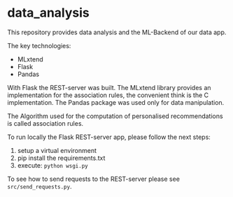 # data_analysis
This repository provides data analysis and the ML-Backend of our data app.

The key technologies:
- MLxtend
- Flask
- Pandas

With Flask the REST-server was built. The MLxtend library provides an implementation for the association rules,
the convenient think is the C implementation. The Pandas package was used only for data manipulation.

The Algorithm used for the computation of personalised recommendations is called association rules. 

To run locally the Flask REST-server app, please follow the next steps:
1. setup a virtual environment
2. pip install the requirements.txt
3. execute: `python wsgi.py`

To see how to send requests to the REST-server please see `src/send_requests.py`.
